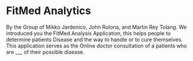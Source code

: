 # FitMed Analytics

By the Group of Mikko Jardenico, John Rulona, and Martin Rey Tolang. We introduced you the FitMed Analysis Application, this helps people to determine patients Disease and the way to handle or to cure themselves. This application serves as the Online doctor consultation of a patients who are ___ of their possible disease.
